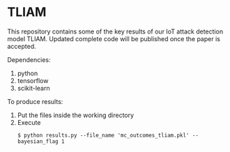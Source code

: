 # TLIAM
This repository contains some of the key results of our IoT attack detection model TLIAM.
Updated complete code will be published once the paper is accepted.

Dependencies:
1. python
2. tensorflow
3. scikit-learn

To produce results:
1. Put the files inside the working directory
2. Execute
   ```
   $ python results.py --file_name 'mc_outcomes_tliam.pkl' --bayesian_flag 1 
   ```

